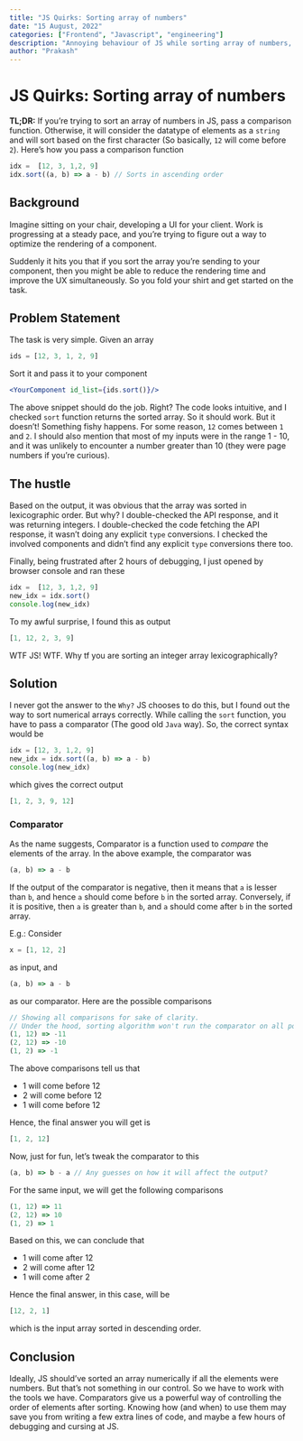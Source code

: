 ```yaml
---
title: "JS Quirks: Sorting array of numbers"
date: "15 August, 2022"
categories: ["Frontend", "Javascript", "engineering"]
description: "Annoying behaviour of JS while sorting array of numbers, and how to fix it."
author: "Prakash"
---
```

# JS Quirks: Sorting array of numbers

**TL;DR:** If you’re trying to sort an array of numbers in JS, pass a comparison function. Otherwise, it will consider the datatype of elements as a `string` and will sort based on the first character (So basically, `12` will come before `2`). Here’s how you pass a comparison function

```jsx
idx =  [12, 3, 1,2, 9]
idx.sort((a, b) => a - b) // Sorts in ascending order
```

## Background

Imagine sitting on your chair, developing a UI for your client. Work is progressing at a steady pace, and you’re trying to figure out a way to optimize the rendering of a component.

Suddenly it hits you that if you sort the array you’re sending to your component, then you might be able to reduce the rendering time and improve the UX simultaneously. So you fold your shirt and get started on the task.

## Problem Statement

The task is very simple. Given an array

```jsx
ids = [12, 3, 1, 2, 9]
```

Sort it and pass it to your component

```jsx
<YourComponent id_list={ids.sort()}/>
```

The above snippet should do the job. Right? The code looks intuitive, and I checked `sort` function returns the sorted array. So it should work. But it doesn’t! Something fishy happens. For some reason, `12` comes between `1` and `2`. I should also mention that most of my inputs were in the range 1 - 10, and it was unlikely to encounter a number greater than 10 (they were page numbers if you’re curious).

## The hustle

Based on the output, it was obvious that the array was sorted in lexicographic order. But why? I double-checked the API response, and it was returning integers. I double-checked the code fetching the API response, it wasn’t doing any explicit `type` conversions. I checked the involved components and didn’t find any explicit `type` conversions there too.

Finally, being frustrated after 2 hours of debugging, I just opened by browser console and ran these

```jsx
idx =  [12, 3, 1,2, 9]
new_idx = idx.sort()
console.log(new_idx)
```

To my awful surprise, I found this as output

```jsx
[1, 12, 2, 3, 9] 
```

WTF JS! WTF. Why tf you are sorting an integer array lexicographically?

## Solution

I never got the answer to the `Why?` JS chooses to do this, but I found out the way to sort numerical arrays correctly. While calling the `sort` function, you have to pass a comparator (The good old `Java` way). So, the correct syntax would be

```jsx
idx = [12, 3, 1,2, 9]
new_idx = idx.sort((a, b) => a - b)
console.log(new_idx)
```

which gives the correct output

```jsx
[1, 2, 3, 9, 12]
```

### Comparator

As the name suggests, Comparator is a function used to *compare* the elements of the array. In the above example, the comparator was 

```jsx
(a, b) => a - b
```

If the output of the comparator is negative, then it means that `a` is lesser than `b`, and hence `a` should come before `b` in the sorted array. Conversely, if it is positive, then `a` is greater than `b`, and `a` should come after `b` in the sorted array.

E.g.: Consider

```jsx
x = [1, 12, 2]
```

as input, and 

```jsx
(a, b) => a - b
```

as our comparator. Here are the possible comparisons

```jsx
// Showing all comparisons for sake of clarity. 
// Under the hood, sorting algorithm won't run the comparator on all possible pairs
(1, 12) => -11
(2, 12) => -10
(1, 2) => -1
```

The above comparisons tell us that 

- 1 will come before 12
- 2 will come before 12
- 1 will come before 12

Hence, the final answer you will get is

```jsx
[1, 2, 12]
```

Now, just for fun, let’s tweak the comparator to this

```jsx
(a, b) => b - a // Any guesses on how it will affect the output?
```

For the same input, we will get the following comparisons

```jsx
(1, 12) => 11
(2, 12) => 10
(1, 2) => 1
```

Based on this, we can conclude that

- 1 will come after 12
- 2 will come after 12
- 1 will come after 2

Hence the final answer, in this case, will be

```jsx
[12, 2, 1]
```

which is the input array sorted in descending order.

## Conclusion

Ideally, JS should’ve sorted an array numerically if all the elements were numbers. But that’s not something in our control. So we have to work with the tools we have. Comparators give us a powerful way of controlling the order of elements after sorting. Knowing how (and when) to use them may save you from writing a few extra lines of code, and maybe a few hours of debugging and cursing at JS.